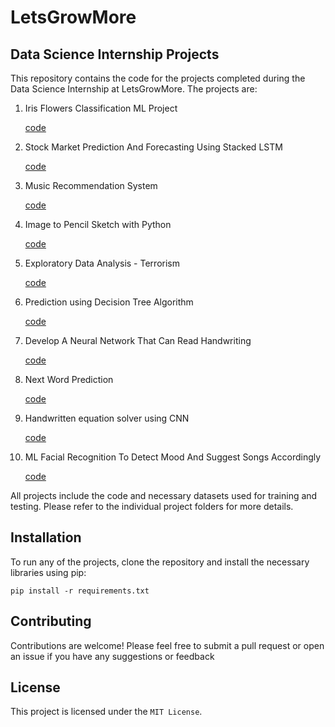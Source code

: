 # LetsGrowMore

## Data Science Internship Projects

This repository contains the code for the projects completed during the Data Science Internship at LetsGrowMore. The projects are:

<ol>
  <li> Iris Flowers Classification ML Project </li>
  <p><a href="https://github.com/footcricket05/LGMVIP-DataScience/tree/main/Task%2001-Iris%20Flowers%20Classification%20using%20ML">code</a></p>
  
  <li> Stock Market Prediction And Forecasting Using Stacked LSTM </li>
  <p><a href="https://github.com/footcricket05/LGMVIP-DataScience/tree/main/Task%2002-Stock%20Market%20Prediction%20And%20Forecasting%20Using%20Stacked%20LSTM">code</a></p>
  
  <li> Music Recommendation System </li>
  <p><a href="https://github.com/footcricket05/LGMVIP-DataScience/tree/main/Task%2003-Music%20Recommendation%20System">code</a></p>
  
  <li> Image to Pencil Sketch with Python </li>
  <p><a href="https://github.com/footcricket05/LGMVIP-DataScience/tree/main/Task%2004-Image%20to%20Pencil%20Sketch%20with%20Python">code</a></p>
  
  <li> Exploratory Data Analysis - Terrorism </li>
  <p><a href="https://github.com/footcricket05/LGMVIP-DataScience/tree/main/Task%2004-Image%20to%20Pencil%20Sketch%20with%20Python">code</a></p>
  
  <li> Prediction using Decision Tree Algorithm </li>
  <p><a href="https://github.com/footcricket05/LGMVIP-DataScience/tree/main/Task%2005-Exploratory%20Data%20Analysis%20on%20Dataset%20-%20Terrorism">code</a></p>
  
  <li> Develop A Neural Network That Can Read Handwriting </li>
  <p><a href="https://github.com/footcricket05/LGMVIP-DataScience/tree/main/Task%2007-A%20Neural%20Network%20That%20Can%20Read%20Handwriting">code</a></p>
  
  <li> Next Word Prediction </li>
  <p><a href="https://github.com/footcricket05/LGMVIP-DataScience/tree/main/Task%2008%20-Next%20Word%20Prediction">code</a></p>
  
  <li> Handwritten equation solver using CNN </li>
  <p><a href="https://github.com/footcricket05/LGMVIP-DataScience/tree/main/Task%2009%20-%20Handwritten%20equation%20solver%20using%20CNN">code</a></p>
  
  <li> ML Facial Recognition To Detect Mood And Suggest Songs Accordingly </li>
  <p><a href="https://github.com/footcricket05/LGMVIP-DataScience/tree/main/Task%2010-ML%20Facial%20Recognition%20To%20Detect%20Mood%20And%20Suggest%20Songs%20Accordingly">code</a></p>
  
 </ol>
  

All projects include the code and necessary datasets used for training and testing. Please refer to the individual project folders for more details.



## Installation
To run any of the projects, clone the repository and install the necessary libraries using pip:
```
pip install -r requirements.txt
```


## Contributing
Contributions are welcome! Please feel free to submit a pull request or open an issue if you have any suggestions or feedback


## License
This project is licensed under the `MIT License`.
